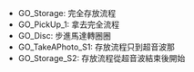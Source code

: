 + GO_Storage: 完全存放流程
+ GO_PickUp_1: 拿去完全流程
+ GO_Disc: 步進馬達轉圈圈
+ GO_TakeAPhoto_S1: 存放流程只到超音波那
+ GO_Storage_S2: 存放流程從超音波結束後開始
